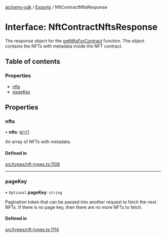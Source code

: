 [alchemy-sdk](../README.md) / [Exports](../modules.md) / NftContractNftsResponse

# Interface: NftContractNftsResponse

The response object for the [getNftsForContract](../classes/NftNamespace.md#getnftsforcontract) function. The object
contains the NFTs with metadata inside the NFT contract.

## Table of contents

### Properties

- [nfts](NftContractNftsResponse.md#nfts)
- [pageKey](NftContractNftsResponse.md#pagekey)

## Properties

### nfts

• **nfts**: [`Nft`](Nft.md)[]

An array of NFTs with metadata.

#### Defined in

[src/types/nft-types.ts:1108](https://github.com/alchemyplatform/alchemy-sdk-js/blob/8f119ad1/src/types/nft-types.ts#L1108)

___

### pageKey

• `Optional` **pageKey**: `string`

Pagination token that can be passed into another request to fetch the next
NFTs. If there is no page key, then there are no more NFTs to fetch.

#### Defined in

[src/types/nft-types.ts:1114](https://github.com/alchemyplatform/alchemy-sdk-js/blob/8f119ad1/src/types/nft-types.ts#L1114)
